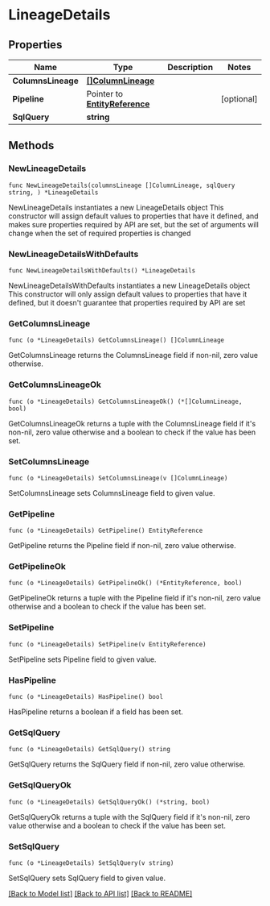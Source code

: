 # LineageDetails

## Properties

Name | Type | Description | Notes
------------ | ------------- | ------------- | -------------
**ColumnsLineage** | [**[]ColumnLineage**](ColumnLineage.md) |  | 
**Pipeline** | Pointer to [**EntityReference**](EntityReference.md) |  | [optional] 
**SqlQuery** | **string** |  | 

## Methods

### NewLineageDetails

`func NewLineageDetails(columnsLineage []ColumnLineage, sqlQuery string, ) *LineageDetails`

NewLineageDetails instantiates a new LineageDetails object
This constructor will assign default values to properties that have it defined,
and makes sure properties required by API are set, but the set of arguments
will change when the set of required properties is changed

### NewLineageDetailsWithDefaults

`func NewLineageDetailsWithDefaults() *LineageDetails`

NewLineageDetailsWithDefaults instantiates a new LineageDetails object
This constructor will only assign default values to properties that have it defined,
but it doesn't guarantee that properties required by API are set

### GetColumnsLineage

`func (o *LineageDetails) GetColumnsLineage() []ColumnLineage`

GetColumnsLineage returns the ColumnsLineage field if non-nil, zero value otherwise.

### GetColumnsLineageOk

`func (o *LineageDetails) GetColumnsLineageOk() (*[]ColumnLineage, bool)`

GetColumnsLineageOk returns a tuple with the ColumnsLineage field if it's non-nil, zero value otherwise
and a boolean to check if the value has been set.

### SetColumnsLineage

`func (o *LineageDetails) SetColumnsLineage(v []ColumnLineage)`

SetColumnsLineage sets ColumnsLineage field to given value.


### GetPipeline

`func (o *LineageDetails) GetPipeline() EntityReference`

GetPipeline returns the Pipeline field if non-nil, zero value otherwise.

### GetPipelineOk

`func (o *LineageDetails) GetPipelineOk() (*EntityReference, bool)`

GetPipelineOk returns a tuple with the Pipeline field if it's non-nil, zero value otherwise
and a boolean to check if the value has been set.

### SetPipeline

`func (o *LineageDetails) SetPipeline(v EntityReference)`

SetPipeline sets Pipeline field to given value.

### HasPipeline

`func (o *LineageDetails) HasPipeline() bool`

HasPipeline returns a boolean if a field has been set.

### GetSqlQuery

`func (o *LineageDetails) GetSqlQuery() string`

GetSqlQuery returns the SqlQuery field if non-nil, zero value otherwise.

### GetSqlQueryOk

`func (o *LineageDetails) GetSqlQueryOk() (*string, bool)`

GetSqlQueryOk returns a tuple with the SqlQuery field if it's non-nil, zero value otherwise
and a boolean to check if the value has been set.

### SetSqlQuery

`func (o *LineageDetails) SetSqlQuery(v string)`

SetSqlQuery sets SqlQuery field to given value.



[[Back to Model list]](../README.md#documentation-for-models) [[Back to API list]](../README.md#documentation-for-api-endpoints) [[Back to README]](../README.md)


